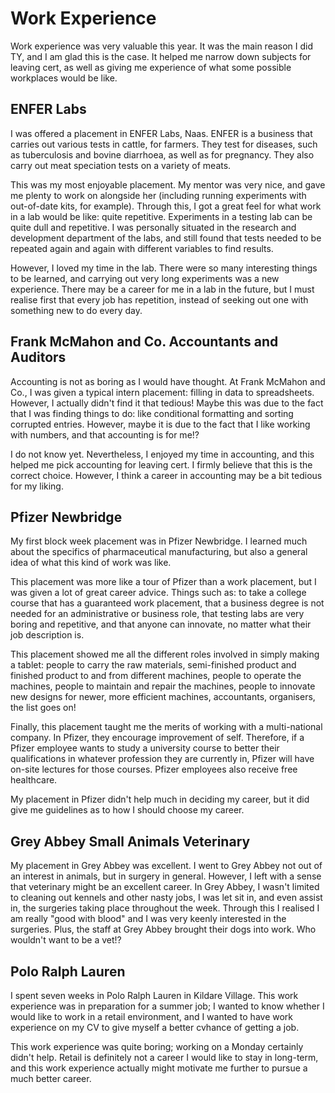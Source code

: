 <html>
  <body>
    <h1>Work Experience</h1>
      <p>Work experience was very valuable this year. It was the main reason I did TY, and I am glad this is the case. It helped me narrow down subjects for leaving cert, as well as giving me experience of what some possible workplaces would be like.</p>
      <h2>ENFER Labs</h2>
        <p>I was offered a placement in ENFER Labs, Naas. ENFER is a business that carries out various tests in cattle, for farmers. They test for diseases, such as tuberculosis and bovine diarrhoea, as well as for pregnancy. They also carry out meat speciation tests on a variety of meats.</p>
        <p>This was my most enjoyable placement. My mentor was very nice, and gave me plenty to work on alongside her (including running experiments with out-of-date kits, for example). Through this, I got a great feel for what work in a lab would be like: quite repetitive. Experiments in a testing lab can be quite dull and repetitive. I was personally situated in the research and development department of the labs, and still found that tests needed to be repeated again and again with different variables to find results.</p>
        <p>However, I loved my time in the lab. There were so many interesting things to be learned, and carrying out very long experiments was a new experience. There may be a career for me in a lab in the future, but I must realise first that every job has repetition, instead of seeking out one with something new to do every day.</p>
      <h2>Frank McMahon and Co. Accountants and Auditors</h2>
        <p>Accounting is not as boring as I would have thought. At Frank McMahon and Co., I was given a typical intern placement: filling in data to spreadsheets. However, I actually didn't find it that tedious! Maybe this was due to the fact that I was finding things to do: like conditional formatting and sorting corrupted entries. However, maybe it is due to the fact that I like working with numbers, and that accounting is for me!?</p>
        <p>I do not know yet. Nevertheless, I enjoyed my time in accounting, and this helped me pick accounting for leaving cert. I firmly believe that this is the correct choice. However, I think a career in accounting may be a bit tedious for my liking.</p>
      <h2>Pfizer Newbridge</h2>
        <p>My first block week placement was in Pfizer Newbridge. I learned much about the specifics of pharmaceutical manufacturing, but also a general idea of what this kind of work was like.</p>
        <p>This placement was more like a tour of Pfizer than a work placement, but I was given a lot of great career advice. Things such as: to take a college course that has a guaranteed work placement, that a business degree is not needed for an administrative or business role, that testing labs are very boring and repetitive, and that anyone can innovate, no matter what their job description is.</p>
        <p>This placement showed me all the different roles involved in simply making a tablet: people to carry the raw materials, semi-finished product and finished product to and from different machines, people to operate the machines, people to maintain and repair the machines, people to innovate new designs for newer, more efficient machines, accountants, organisers, the list goes on!</p>
        <p>Finally, this placement taught me the merits of working with a multi-national company. In Pfizer, they encourage improvement of self. Therefore, if a Pfizer employee wants to study a university course to better their qualifications in whatever profession they are currently in, Pfizer will have on-site lectures for those courses. Pfizer employees also receive free healthcare.</p>
        <p>My placement in Pfizer didn't help much in deciding my career, but it did give me guidelines as to how I should choose my career.</p>
      <h2>Grey Abbey Small Animals Veterinary</h2>
        <p>My placement in Grey Abbey was excellent. I went to Grey Abbey not out of an interest in animals, but in surgery in general. However, I left with a sense that veterinary might be an excellent career. In Grey Abbey, I wasn't limited to cleaning out kennels and other nasty jobs, I was let sit in, and even assist in, the surgeries taking place throughout the week. Through this I realised I am really "good with blood" and I was very keenly interested in the surgeries. Plus, the staff at Grey Abbey brought their dogs into work. Who wouldn't want to be a vet!?</p>  
      <h2>Polo Ralph Lauren</h2>
        <p>I spent seven weeks in Polo Ralph Lauren in Kildare Village. This work experience was in preparation for a summer job; I wanted to know whether I would like to work in a retail environment, and I wanted to have work experience on my CV to give myself a better cvhance of getting a job.</p>
        <p>This work experience was quite boring; working on a Monday certainly didn't help. Retail is definitely not a career I would like to stay in long-term, and this work experience actually might motivate me further to pursue a much better career.</p>
  </body>
</html>
